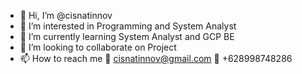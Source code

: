 - 👋 Hi, I’m @cisnatinnov
- 👀 I’m interested in Programming and System Analyst
- 🌱 I’m currently learning System Analyst and GCP BE
- 💞️ I’m looking to collaborate on Project
- 📫 How to reach me 📧 cisnatinnov@gmail.com 📱 +628998748286

<!---
cisnatinnov/cisnatinnov is a ✨ special ✨ repository because its `README.md` (this file) appears on your GitHub profile.
You can click the Preview link to take a look at your changes.
--->
